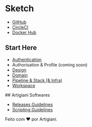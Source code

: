 # Sketch

 - [GitHub](https://github.com/rafaelfiume/sketch)
 - [CircleCI](https://app.circleci.com/pipelines/github/rafaelfiume/sketch)
 - [Docker Hub](https://hub.docker.com/repository/docker/rafaelfiume/sketch/general)


## Start Here

- [Authentication](docs/Auth.md)
- Authorisation & Profile (coming soon)
- [Design](docs/Design.md)
- [Domain](docs/Domain.md)
- [Pipeline & Stack (& Infra)](docs/Pipeline.md)
- [Workspace](docs/Workspace.md)


## Artigiani Softwares

 - [Releases Guidelines](docs/artigiani/Releases.md)
 - [Scripting Guidelines](docs/artigiani/Scripting)


Feito com ❤️ por Artigiani.
